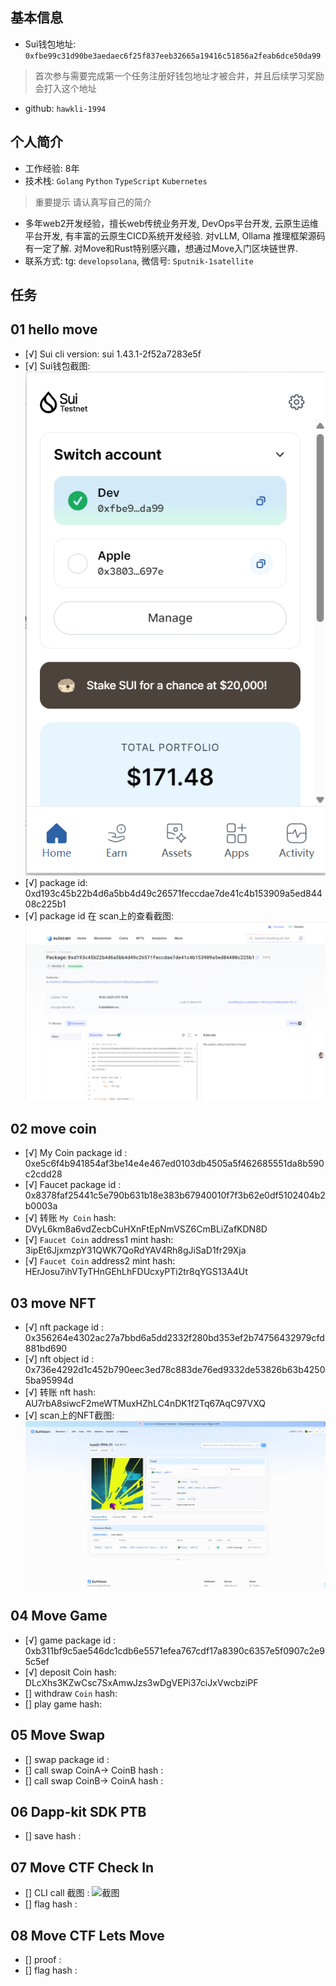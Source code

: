 ## 基本信息
- Sui钱包地址: `0xfbe99c31d90be3aedaec6f25f837eeb32665a19416c51856a2feab6dce50da99`
> 首次参与需要完成第一个任务注册好钱包地址才被合并，并且后续学习奖励会打入这个地址
- github: `hawkli-1994`

## 个人简介
- 工作经验: 8年
- 技术栈: `Golang` `Python` `TypeScript` `Kubernetes`
> 重要提示 请认真写自己的简介
- 多年web2开发经验，擅长web传统业务开发, DevOps平台开发, 云原生运维平台开发, 有丰富的云原生CICD系统开发经验. 对vLLM, Ollama 推理框架源码有一定了解. 
  对Move和Rust特别感兴趣，想通过Move入门区块链世界.
- 联系方式: tg: `developsolana`, 微信号: `Sputnik-1satellite`

## 任务

##   01 hello move  
- [√] Sui cli version: sui 1.43.1-2f52a7283e5f
- [√] Sui钱包截图: ![Sui钱包截图](./images/wallet.png)
- [√] package id: 0xd193c45b22b4d6a5bb4d49c26571feccdae7de41c4b153909a5ed84408c225b1
- [√] package id 在 scan上的查看截图:![Scan截图](./images/packageid.png)

##   02 move coin
- [√] My Coin package id : 0xe5c6f4b941854af3be14e4e467ed0103db4505a5f462685551da8b590c2cdd28
- [√] Faucet package id : 0x8378faf25441c5e790b631b18e383b67940010f7f3b62e0df5102404b2b0003a
- [√] 转账 `My Coin` hash: DVyL6km8a6vdZecbCuHXnFtEpNmVSZ6CmBLiZafKDN8D
- [√] `Faucet Coin` address1 mint hash: 3ipEt6JjxmzpY31QWK7QoRdYAV4Rh8gJiSaD1fr29Xja
- [√] `Faucet Coin` address2 mint hash: HErJosu7ihVTyTHnGEhLhFDUcxyPTi2tr8qYGS13A4Ut

##   03 move NFT
- [√] nft package id : 0x356264e4302ac27a7bbd6a5dd2332f280bd353ef2b74756432979cfd881bd690
- [√] nft object id : 0x736e4292d1c452b790eec3ed78c883de76ed9332de53826b63b42505ba95994d
- [√] 转账 nft  hash: AU7rbA8siwcF2meWTMuxHZhLC4nDK1f2Tq67AqC97VXQ
- [√] scan上的NFT截图:![Scan截图](./images/nft.png)

##   04 Move Game
- [√] game package id : 0xb311bf9c5ae546dc1cdb6e5571efea767cdf17a8390c6357e5f0907c2e95c5ef
- [√] deposit Coin hash: DLcXhs3KZwCsc7SxAmwJzs3wDgVEPi37ciJxVwcbziPF
- [] withdraw `Coin` hash:
- [] play game hash:

##   05 Move Swap
- [] swap package id :
- [] call swap CoinA-> CoinB  hash :
- [] call swap CoinB-> CoinA  hash :

##   06 Dapp-kit SDK PTB
- [] save hash :

##   07 Move CTF Check In
- [] CLI call 截图 : ![截图](./images/你的图片地址)
- [] flag hash :

##   08 Move CTF Lets Move
- [] proof : 
- [] flag hash :

